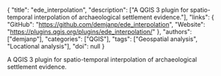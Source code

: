 {
  "title": "ede_interpolation",
  "description": ["A QGIS 3 plugin for spatio-temporal interpolation of archaeological settlement evidence."],
  "links": {
    "GitHub": "https://github.com/demjanp/ede_interpolation",
    "Website": "https://plugins.qgis.org/plugins/ede_interpolation/"
  },
  "authors": ["demjanp"],
  "categories": ["QGIS"],
  "tags": ["Geospatial analysis", "Locational analysis"],
  "doi": null
}

<!-- Generated by csv2md.R – do not edit by hand -->

A QGIS 3 plugin for spatio-temporal interpolation of archaeological settlement evidence.